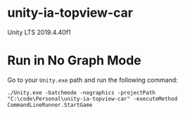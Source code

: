 # unity-ia-topview-car

Unity LTS 2019.4.40f1

# Run in No Graph Mode

Go to your `Unity.exe` path and run the following command:

`./Unity.exe -batchmode -nographics -projectPath "C:\code\Personal\unity-ia-topview-car" -executeMethod CommandLineRunner.StartGame`
